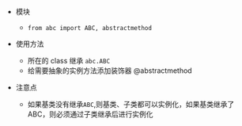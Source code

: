 - 模块
  - `from abc import ABC, abstractmethod`
- 使用方法
  - 所在的 class 继承 `abc.ABC`
  - 给需要抽象的实例方法添加装饰器 @abstractmethod

- 注意点
  - 如果基类没有继承`ABC`,则基类、子类都可以实例化，如果基类继承了ABC，则必须通过子类继承后进行实例化